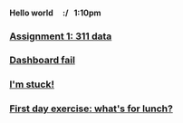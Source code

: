 #### Hello world &nbsp; &nbsp; :/ &nbsp; 1:10pm

### [Assignment 1: 311 data](./assignment1-parks.md)

### [Dashboard fail](./dashboardfails.md)

### [I'm stuck!](./sos_180601.md)

### [First day exercise: what's for lunch?](./blogpost1.md)



